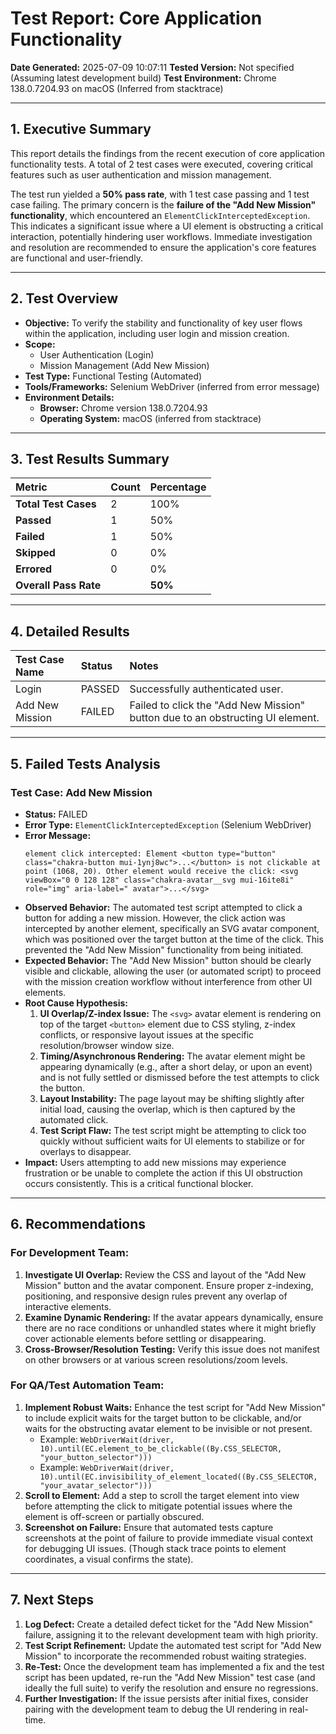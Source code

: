 # Test Report: Core Application Functionality

**Date Generated:** 2025-07-09 10:07:11
**Tested Version:** Not specified (Assuming latest development build)
**Test Environment:** Chrome 138.0.7204.93 on macOS (Inferred from stacktrace)

---

## 1. Executive Summary

This report details the findings from the recent execution of core application functionality tests. A total of 2 test cases were executed, covering critical features such as user authentication and mission management.

The test run yielded a **50% pass rate**, with 1 test case passing and 1 test case failing. The primary concern is the **failure of the "Add New Mission" functionality**, which encountered an `ElementClickInterceptedException`. This indicates a significant issue where a UI element is obstructing a critical interaction, potentially hindering user workflows. Immediate investigation and resolution are recommended to ensure the application's core features are functional and user-friendly.

---

## 2. Test Overview

*   **Objective:** To verify the stability and functionality of key user flows within the application, including user login and mission creation.
*   **Scope:**
    *   User Authentication (Login)
    *   Mission Management (Add New Mission)
*   **Test Type:** Functional Testing (Automated)
*   **Tools/Frameworks:** Selenium WebDriver (inferred from error message)
*   **Environment Details:**
    *   **Browser:** Chrome version 138.0.7204.93
    *   **Operating System:** macOS (inferred from stacktrace)

---

## 3. Test Results Summary

| Metric                | Count | Percentage |
| :-------------------- | :---- | :--------- |
| **Total Test Cases**  | 2     | 100%       |
| **Passed**            | 1     | 50%        |
| **Failed**            | 1     | 50%        |
| **Skipped**           | 0     | 0%         |
| **Errored**           | 0     | 0%         |
| **Overall Pass Rate** |       | **50%**    |

---

## 4. Detailed Results

| Test Case Name     | Status | Notes                                                                                                    |
| :----------------- | :----- | :------------------------------------------------------------------------------------------------------- |
| Login              | PASSED | Successfully authenticated user.                                                                         |
| Add New Mission    | FAILED | Failed to click the "Add New Mission" button due to an obstructing UI element.                           |

---

## 5. Failed Tests Analysis

### Test Case: Add New Mission

*   **Status:** FAILED
*   **Error Type:** `ElementClickInterceptedException` (Selenium WebDriver)
*   **Error Message:**
    ```
    element click intercepted: Element <button type="button" class="chakra-button mui-1ynj8wc">...</button> is not clickable at point (1068, 20). Other element would receive the click: <svg viewBox="0 0 128 128" class="chakra-avatar__svg mui-16ite8i" role="img" aria-label=" avatar">...</svg>
    ```
*   **Observed Behavior:** The automated test script attempted to click a button for adding a new mission. However, the click action was intercepted by another element, specifically an SVG avatar component, which was positioned over the target button at the time of the click. This prevented the "Add New Mission" functionality from being initiated.
*   **Expected Behavior:** The "Add New Mission" button should be clearly visible and clickable, allowing the user (or automated script) to proceed with the mission creation workflow without interference from other UI elements.
*   **Root Cause Hypothesis:**
    1.  **UI Overlap/Z-index Issue:** The `<svg>` avatar element is rendering on top of the target `<button>` element due to CSS styling, z-index conflicts, or responsive layout issues at the specific resolution/browser window size.
    2.  **Timing/Asynchronous Rendering:** The avatar element might be appearing dynamically (e.g., after a short delay, or upon an event) and is not fully settled or dismissed before the test attempts to click the button.
    3.  **Layout Instability:** The page layout may be shifting slightly after initial load, causing the overlap, which is then captured by the automated click.
    4.  **Test Script Flaw:** The test script might be attempting to click too quickly without sufficient waits for UI elements to stabilize or for overlays to disappear.
*   **Impact:** Users attempting to add new missions may experience frustration or be unable to complete the action if this UI obstruction occurs consistently. This is a critical functional blocker.

---

## 6. Recommendations

### For Development Team:

1.  **Investigate UI Overlap:** Review the CSS and layout of the "Add New Mission" button and the avatar component. Ensure proper z-indexing, positioning, and responsive design rules prevent any overlap of interactive elements.
2.  **Examine Dynamic Rendering:** If the avatar appears dynamically, ensure there are no race conditions or unhandled states where it might briefly cover actionable elements before settling or disappearing.
3.  **Cross-Browser/Resolution Testing:** Verify this issue does not manifest on other browsers or at various screen resolutions/zoom levels.

### For QA/Test Automation Team:

1.  **Implement Robust Waits:** Enhance the test script for "Add New Mission" to include explicit waits for the target button to be clickable, and/or waits for the obstructing avatar element to be invisible or not present.
    *   Example: `WebDriverWait(driver, 10).until(EC.element_to_be_clickable((By.CSS_SELECTOR, "your_button_selector")))`
    *   Example: `WebDriverWait(driver, 10).until(EC.invisibility_of_element_located((By.CSS_SELECTOR, "your_avatar_selector")))`
2.  **Scroll to Element:** Add a step to scroll the target element into view before attempting the click to mitigate potential issues where the element is off-screen or partially obscured.
3.  **Screenshot on Failure:** Ensure that automated tests capture screenshots at the point of failure to provide immediate visual context for debugging UI issues. (Though stack trace points to element coordinates, a visual confirms the state).

---

## 7. Next Steps

1.  **Log Defect:** Create a detailed defect ticket for the "Add New Mission" failure, assigning it to the relevant development team with high priority.
2.  **Test Script Refinement:** Update the automated test script for "Add New Mission" to incorporate the recommended robust waiting strategies.
3.  **Re-Test:** Once the development team has implemented a fix and the test script has been updated, re-run the "Add New Mission" test case (and ideally the full suite) to verify the resolution and ensure no regressions.
4.  **Further Investigation:** If the issue persists after initial fixes, consider pairing with the development team to debug the UI rendering in real-time.
